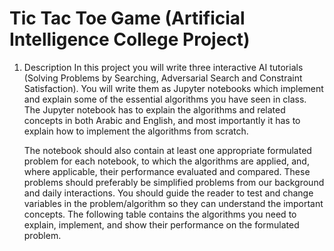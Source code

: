 # Tic Tac Toe Game (Artificial Intelligence College Project)

1. Description
    In this project you will write three interactive AI tutorials (Solving Problems by Searching, Adversarial Search and Constraint Satisfaction). You will write them as
    Jupyter notebooks which implement and explain some of the essential algorithms you have seen in class.
    The Jupyter notebook has to explain the algorithms and related concepts in both Arabic and English, and most importantly it has to explain how to implement the
    algorithms from scratch.
    
    The notebook should also contain at least one appropriate formulated problem for each notebook, to which the algorithms are applied, and, where applicable, their
    performance evaluated and compared. These problems should preferably be simplified problems from our background and daily interactions.
    You should guide the reader to test and change variables in the problem/algorithm so they can understand the important concepts.
    The following table contains the algorithms you need to explain, implement, and show their performance on the formulated problem.

